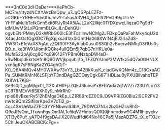 =*=3nC0d3dH3aDer==*XePhCb-MC7m41tyzsNCXYAkzBnQpw_u7JqQSPpLEZFz-aDGKbFYRHEeYdv0fnJmvY-fa5asA3VH4_1pCPA2PvG99gUTrV-YhFFaMulbTefkGnh5xk6RJyRt4X5iAJL2uK2llkjc0TfDXpwcLIiqzaOPg9d1-idMUwMStLxPQmmBLGk_lLnDehGU-ogvbENrPMmyD2kWRbG00IcE3hTcsllnwNCMg2JFDkpQaPaFahMxy4qU2dX4acJ4OcfOgXDC7FgXpjxsJd1zx0iGmtHa068XWIN4jEJ2rIaZdS-YW3f1xE1eVaX87qAdjzZQfR0fF3AyAIab0usu0S8Qh2vBuerwNMIqO3t1UsRsD9_n_ke3fWXIJlomKQCke4ullQEm5jPqbG7nHKUe0a-MJfsS23pAj0cg6CYq69K42FYPBm0NzbpDW4sD-xRwNbqldEkrtsHfn8Q9GWVjkpqublj1b_TFZQYrUmP2MWfkz5dQ7a0GHNLXyxn5gK7sF9NgKa2YG4ghOjT-K0_Q6A4MQv4MH0WXAw73vY3_Lb42BkXuyK_cjadGwXQNm4z_C18CxaACPs_SUMitRMnN6LSFjbYF3ndDAgGZCOsyCgkG871HDLau8yPXUBiivahqTEPXt8VrL7KjG-SeBs0jD_ygMjIgx0I_G3XufH0FjzZQEJ3IuieaYxBFbYada2q1W7Zr723UYLoZi3sC878MEvVt6SlIXh0y9_nMrRh0-rpie88vBxerRy512hEMgaOkEp_LZ1R89roEZ0C9JO9VPRiZG0Biu2l9CP2FV2mVtc9Qm2SifiIorKpe3V7cTi2_p-4qL4SVUeWaZZED3YYFNbwvIS3bA_79DWCl7NLs2bz5HZcvRhG-Q9oJRyOm_TfxwnFgylOm1AL1u5lqVZHmosQOlQ0jhneodxw9C4M1lhjpyckvXTl3y6PuY_yA7O4f9gsDAJlX20WudHdi64Nx46CPa5jMazADZ7G_tX_qFXIJx5ChIJeuOKABCBCKqFg==